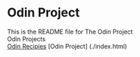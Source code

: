 # Odin Project
This is the README file for The Odin Project<br>
Odin Projects<br>
[Odin Recipies](./odin-recipes/index.html)
[Odin Project] (./index.html)